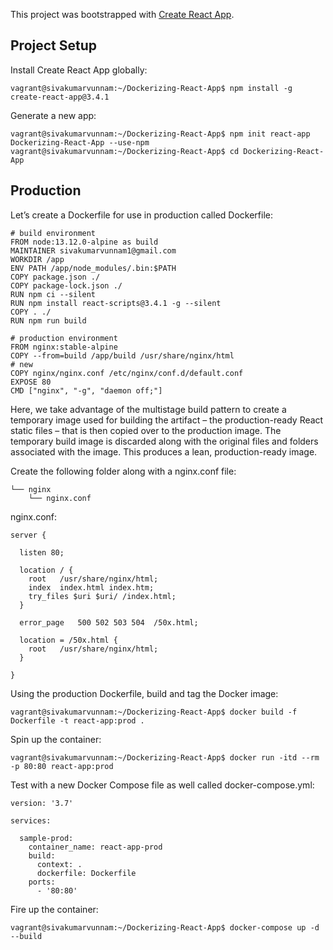 This project was bootstrapped with [Create React App](https://github.com/facebook/create-react-app).
## Project Setup
Install Create React App globally:

```
vagrant@sivakumarvunnam:~/Dockerizing-React-App$ npm install -g create-react-app@3.4.1

```
Generate a new app:

```
vagrant@sivakumarvunnam:~/Dockerizing-React-App$ npm init react-app Dockerizing-React-App --use-npm
vagrant@sivakumarvunnam:~/Dockerizing-React-App$ cd Dockerizing-React-App

```

## Production
Let’s create a Dockerfile for use in production called Dockerfile:
```
# build environment
FROM node:13.12.0-alpine as build
MAINTAINER sivakumarvunnam1@gmail.com
WORKDIR /app
ENV PATH /app/node_modules/.bin:$PATH
COPY package.json ./
COPY package-lock.json ./
RUN npm ci --silent
RUN npm install react-scripts@3.4.1 -g --silent
COPY . ./
RUN npm run build

# production environment
FROM nginx:stable-alpine
COPY --from=build /app/build /usr/share/nginx/html
# new
COPY nginx/nginx.conf /etc/nginx/conf.d/default.conf
EXPOSE 80
CMD ["nginx", "-g", "daemon off;"]

```
Here, we take advantage of the multistage build pattern to create a temporary image used for building the artifact – the production-ready React static files – that is then copied over to the production image. The temporary build image is discarded along with the original files and folders associated with the image. This produces a lean, production-ready image.

Create the following folder along with a nginx.conf file:

```
└── nginx
    └── nginx.conf
```
nginx.conf:

```
server {

  listen 80;

  location / {
    root   /usr/share/nginx/html;
    index  index.html index.htm;
    try_files $uri $uri/ /index.html;
  }

  error_page   500 502 503 504  /50x.html;

  location = /50x.html {
    root   /usr/share/nginx/html;
  }

}

```

Using the production Dockerfile, build and tag the Docker image:

```
vagrant@sivakumarvunnam:~/Dockerizing-React-App$ docker build -f Dockerfile -t react-app:prod .

```
Spin up the container:

```
vagrant@sivakumarvunnam:~/Dockerizing-React-App$ docker run -itd --rm -p 80:80 react-app:prod

```
Test with a new Docker Compose file as well called docker-compose.yml:

```
version: '3.7'

services:

  sample-prod:
    container_name: react-app-prod
    build:
      context: .
      dockerfile: Dockerfile
    ports:
      - '80:80'
```
Fire up the container:

```
vagrant@sivakumarvunnam:~/Dockerizing-React-App$ docker-compose up -d --build

```
